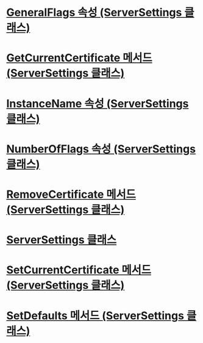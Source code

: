 # [GeneralFlags 속성 (ServerSettings 클래스)](generalflags-property-serversettings-class.md)
# [GetCurrentCertificate 메서드 (ServerSettings 클래스)](getcurrentcertificate-method-serversettings-class.md)
# [InstanceName 속성 (ServerSettings 클래스)](instancename-property-serversettings-class.md)
# [NumberOfFlags 속성 (ServerSettings 클래스)](numberofflags-property-serversettings-class.md)
# [RemoveCertificate 메서드 (ServerSettings 클래스)](removecertificate-method-serversettings-class.md)
# [ServerSettings 클래스](serversettings-class.md)
# [SetCurrentCertificate 메서드 (ServerSettings 클래스)](setcurrentcertificate-method-serversettings-class.md)
# [SetDefaults 메서드 (ServerSettings 클래스)](setdefaults-method-serversettings-class.md)

